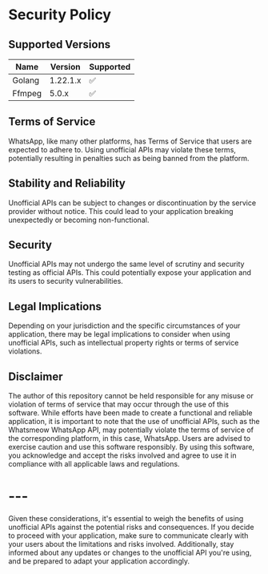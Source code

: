 # Security Policy

## Supported Versions

Name     | Version       | Supported          |
-------  | -------       | ------------------ |
Golang   | 1.22.1.x      | :white_check_mark: |
Ffmpeg   | 5.0.x         | :white_check_mark: |

## Terms of Service

WhatsApp, like many other platforms, has Terms of Service that users are expected to adhere to. Using unofficial APIs may violate these terms, potentially resulting in penalties such as being banned from the platform.

## Stability and Reliability

Unofficial APIs can be subject to changes or discontinuation by the service provider without notice. This could lead to your application breaking unexpectedly or becoming non-functional.

## Security

Unofficial APIs may not undergo the same level of scrutiny and security testing as official APIs. This could potentially expose your application and its users to security vulnerabilities.

## Legal Implications

Depending on your jurisdiction and the specific circumstances of your application, there may be legal implications to consider when using unofficial APIs, such as intellectual property rights or terms of service violations.

## Disclaimer

The author of this repository cannot be held responsible for any misuse or violation of terms of service that may occur through the use of this software. While efforts have been made to create a functional and reliable application, it is important to note that the use of unofficial APIs, such as the Whatsmeow WhatsApp API, may potentially violate the terms of service of the corresponding platform, in this case, WhatsApp. Users are advised to exercise caution and use this software responsibly. By using this software, you acknowledge and accept the risks involved and agree to use it in compliance with all applicable laws and regulations.


# ---

Given these considerations, it's essential to weigh the benefits of using unofficial APIs against the potential risks and consequences. If you decide to proceed with your application, make sure to communicate clearly with your users about the limitations and risks involved. Additionally, stay informed about any updates or changes to the unofficial API you're using, and be prepared to adapt your application accordingly.
